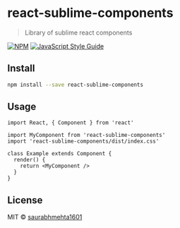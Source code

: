 # react-sublime-components

> Library of sublime react components

[![NPM](https://img.shields.io/npm/v/react-sublime-components.svg)](https://www.npmjs.com/package/react-sublime-components) [![JavaScript Style Guide](https://img.shields.io/badge/code_style-standard-brightgreen.svg)](https://standardjs.com)

## Install

```bash
npm install --save react-sublime-components
```

## Usage

```tsx
import React, { Component } from 'react'

import MyComponent from 'react-sublime-components'
import 'react-sublime-components/dist/index.css'

class Example extends Component {
  render() {
    return <MyComponent />
  }
}
```

## License

MIT © [saurabhmehta1601](https://github.com/saurabhmehta1601)
